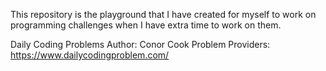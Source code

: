 This repository is the playground that I have created for myself to work on programming challenges when I have extra time to work on them.

Daily Coding Problems
Author: Conor Cook
Problem Providers: https://www.dailycodingproblem.com/
